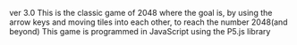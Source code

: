 ver 3.0
This is the classic game of 2048 where the goal is, by using the arrow keys and moving tiles 
into each other, to reach the number 2048(and beyond)
This game is programmed in JavaScript using the P5.js library
